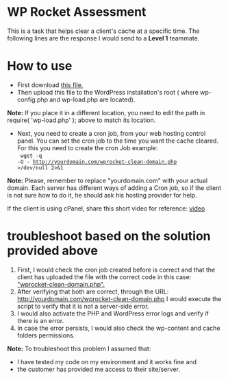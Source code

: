 # WP Rocket Assessment
This is a task that helps clear a client's cache at a specific time. The following lines are the response I would send to a <strong>Level 1</strong> teammate.


# How to use
* First download <a href="https://github.com/rosamillan/wprocket-assessment/blob/main/wprocket-clean-domain.php">this file.</a>
* Then upload this file to the WordPress installation's root ( where wp-config.php and wp-load.php are located).

<strong>Note:</strong> If you place it in a different location, you need to edit the path in require( 'wp-load.php' ); above to match its location.

* Next, you need to create a cron job, from your web hosting control panel. You can set the cron job to the time you want the cache cleared.
For this you need to create the cron Job example: </br>
<code> wget -q -O - http://yourdomain.com/wprocket-clean-domain.php >/dev/null 2>&1 </code> 

<strong>Note:</strong> Please, remember to replace "yourdomain.com" with your actual domain. Each server has different ways of adding a Cron job, so if the client is not sure how to do it, he should ask his hosting provider for help.

If the client is using cPanel, share this short video for reference: <a href="https://recordit.co/A4Jj1Kg7x9">video</a>

# troubleshoot based on the solution provided above
1. First, I would check the cron job created before is correct and that the client has uploaded the file with the correct code in this case: <a href="https://github.com/rosamillan/wprocket-assessment/blob/main/wprocket-clean-domain.php">"wprocket-clean-domain.php".</a>
2. After verifying that both are correct, through the URL: http://yourdomain.com/wprocket-clean-domain.php I would execute the script to verify that it is not a server-side error.
3. I would also activate the PHP and WordPress error logs and verify if there is an error. 
4. In case the error persists, I would also check the wp-content and cache folders permissions.

<strong>Note:</strong> To troubleshoot this problem I assumed that:
* I have tested my code on my environment and it works fine and 
* the customer has provided me access to their site/server.
